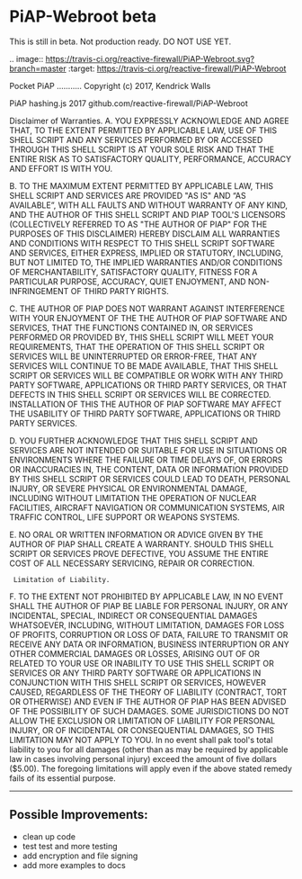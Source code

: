PiAP-Webroot beta
=================

This is still in beta. Not production ready. DO NOT USE YET.

.. image:: https://travis-ci.org/reactive-firewall/PiAP-Webroot.svg?branch=master
    :target: https://travis-ci.org/reactive-firewall/PiAP-Webroot

Pocket PiAP
...........
Copyright (c) 2017, Kendrick Walls

  PiAP hashing.js
  2017 github.com/reactive-firewall/PiAP-Webroot

  Disclaimer of Warranties. 
  A. YOU EXPRESSLY ACKNOWLEDGE AND AGREE THAT, TO THE EXTENT PERMITTED BY
     APPLICABLE LAW, USE OF THIS SHELL SCRIPT AND ANY SERVICES PERFORMED
     BY OR ACCESSED THROUGH THIS SHELL SCRIPT IS AT YOUR SOLE RISK AND
     THAT THE ENTIRE RISK AS TO SATISFACTORY QUALITY, PERFORMANCE, ACCURACY AND
     EFFORT IS WITH YOU.

  B. TO THE MAXIMUM EXTENT PERMITTED BY APPLICABLE LAW, THIS SHELL SCRIPT
     AND SERVICES ARE PROVIDED "AS IS" AND “AS AVAILABLE”, WITH ALL FAULTS AND
     WITHOUT WARRANTY OF ANY KIND, AND THE AUTHOR OF THIS SHELL SCRIPT AND PIAP TOOL'S LICENSORS
     (COLLECTIVELY REFERRED TO AS "THE AUTHOR OF PIAP" FOR THE PURPOSES OF THIS DISCLAIMER)
     HEREBY DISCLAIM ALL WARRANTIES AND CONDITIONS WITH RESPECT TO THIS SHELL SCRIPT
     SOFTWARE AND SERVICES, EITHER EXPRESS, IMPLIED OR STATUTORY, INCLUDING, BUT
     NOT LIMITED TO, THE IMPLIED WARRANTIES AND/OR CONDITIONS OF
     MERCHANTABILITY, SATISFACTORY QUALITY, FITNESS FOR A PARTICULAR PURPOSE,
     ACCURACY, QUIET ENJOYMENT, AND NON-INFRINGEMENT OF THIRD PARTY RIGHTS. 
     
  C. THE AUTHOR OF PIAP DOES NOT WARRANT AGAINST INTERFERENCE WITH YOUR ENJOYMENT OF THE
     THE AUTHOR OF PIAP SOFTWARE AND SERVICES, THAT THE FUNCTIONS CONTAINED IN, OR
     SERVICES PERFORMED OR PROVIDED BY, THIS SHELL SCRIPT WILL MEET YOUR
     REQUIREMENTS, THAT THE OPERATION OF THIS SHELL SCRIPT OR SERVICES WILL
     BE UNINTERRUPTED OR ERROR-FREE, THAT ANY SERVICES WILL CONTINUE TO BE MADE
     AVAILABLE, THAT THIS SHELL SCRIPT OR SERVICES WILL BE COMPATIBLE OR
     WORK WITH ANY THIRD PARTY SOFTWARE, APPLICATIONS OR THIRD PARTY SERVICES,
     OR THAT DEFECTS IN THIS SHELL SCRIPT OR SERVICES WILL BE CORRECTED.
     INSTALLATION OF THIS THE AUTHOR OF PIAP SOFTWARE MAY AFFECT THE USABILITY OF THIRD
     PARTY SOFTWARE, APPLICATIONS OR THIRD PARTY SERVICES.

  D. YOU FURTHER ACKNOWLEDGE THAT THIS SHELL SCRIPT AND SERVICES ARE NOT
     INTENDED OR SUITABLE FOR USE IN SITUATIONS OR ENVIRONMENTS WHERE THE FAILURE
     OR TIME DELAYS OF, OR ERRORS OR INACCURACIES IN, THE CONTENT, DATA OR
     INFORMATION PROVIDED BY THIS SHELL SCRIPT OR SERVICES COULD LEAD TO
     DEATH, PERSONAL INJURY, OR SEVERE PHYSICAL OR ENVIRONMENTAL DAMAGE,
     INCLUDING WITHOUT LIMITATION THE OPERATION OF NUCLEAR FACILITIES, AIRCRAFT
     NAVIGATION OR COMMUNICATION SYSTEMS, AIR TRAFFIC CONTROL, LIFE SUPPORT OR
     WEAPONS SYSTEMS.

  E. NO ORAL OR WRITTEN INFORMATION OR ADVICE GIVEN BY THE AUTHOR OF PIAP
     SHALL CREATE A WARRANTY. SHOULD THIS SHELL SCRIPT OR SERVICES PROVE DEFECTIVE,
     YOU ASSUME THE ENTIRE COST OF ALL NECESSARY SERVICING, REPAIR OR CORRECTION.

     Limitation of Liability.
  F. TO THE EXTENT NOT PROHIBITED BY APPLICABLE LAW, IN NO EVENT SHALL THE AUTHOR OF PIAP
     BE LIABLE FOR PERSONAL INJURY, OR ANY INCIDENTAL, SPECIAL, INDIRECT OR
     CONSEQUENTIAL DAMAGES WHATSOEVER, INCLUDING, WITHOUT LIMITATION, DAMAGES
     FOR LOSS OF PROFITS, CORRUPTION OR LOSS OF DATA, FAILURE TO TRANSMIT OR
     RECEIVE ANY DATA OR INFORMATION, BUSINESS INTERRUPTION OR ANY OTHER
     COMMERCIAL DAMAGES OR LOSSES, ARISING OUT OF OR RELATED TO YOUR USE OR
     INABILITY TO USE THIS SHELL SCRIPT OR SERVICES OR ANY THIRD PARTY
     SOFTWARE OR APPLICATIONS IN CONJUNCTION WITH THIS SHELL SCRIPT OR
     SERVICES, HOWEVER CAUSED, REGARDLESS OF THE THEORY OF LIABILITY (CONTRACT,
     TORT OR OTHERWISE) AND EVEN IF THE AUTHOR OF PIAP HAS BEEN ADVISED OF THE
     POSSIBILITY OF SUCH DAMAGES. SOME JURISDICTIONS DO NOT ALLOW THE EXCLUSION
     OR LIMITATION OF LIABILITY FOR PERSONAL INJURY, OR OF INCIDENTAL OR
     CONSEQUENTIAL DAMAGES, SO THIS LIMITATION MAY NOT APPLY TO YOU. In no event
     shall pak tool's total liability to you for all damages (other than as may
     be required by applicable law in cases involving personal injury) exceed
     the amount of five dollars ($5.00). The foregoing limitations will apply
     even if the above stated remedy fails of its essential purpose.
  __________________________________________________________________________

Possible Improvements:
---------------------
- clean up code
- test test and more testing
- add encryption and file signing
- add more examples to docs
